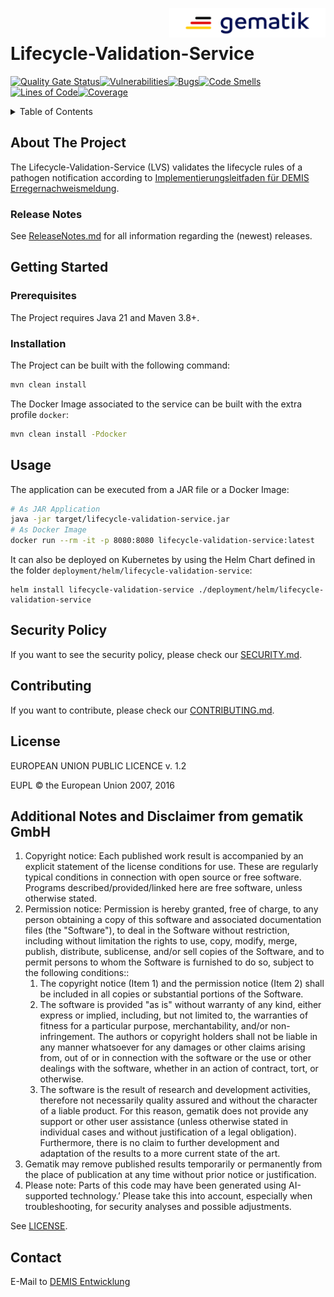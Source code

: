 <img align="right" width="250" height="47" src="media/Gematik_Logo_Flag.png"/> <br/> 

# Lifecycle-Validation-Service

[![Quality Gate Status](https://sonar.prod.ccs.gematik.solutions/api/project_badges/measure?project=de.gematik.demis%3Alifecycle-validation-service&metric=alert_status&token=sqb_599b9780a2f1ee3af06b499e16588d68d506a13c)](https://sonar.prod.ccs.gematik.solutions/dashboard?id=de.gematik.demis%3Alifecycle-validation-service)[![Vulnerabilities](https://sonar.prod.ccs.gematik.solutions/api/project_badges/measure?project=de.gematik.demis%3Alifecycle-validation-service&metric=vulnerabilities&token=sqb_599b9780a2f1ee3af06b499e16588d68d506a13c)](https://sonar.prod.ccs.gematik.solutions/dashboard?id=de.gematik.demis%3Alifecycle-validation-service)[![Bugs](https://sonar.prod.ccs.gematik.solutions/api/project_badges/measure?project=de.gematik.demis%3Alifecycle-validation-service&metric=bugs&token=sqb_599b9780a2f1ee3af06b499e16588d68d506a13c)](https://sonar.prod.ccs.gematik.solutions/dashboard?id=de.gematik.demis%3Alifecycle-validation-service)[![Code Smells](https://sonar.prod.ccs.gematik.solutions/api/project_badges/measure?project=de.gematik.demis%3Alifecycle-validation-service&metric=code_smells&token=sqb_599b9780a2f1ee3af06b499e16588d68d506a13c)](https://sonar.prod.ccs.gematik.solutions/dashboard?id=de.gematik.demis%3Alifecycle-validation-service)[![Lines of Code](https://sonar.prod.ccs.gematik.solutions/api/project_badges/measure?project=de.gematik.demis%3Alifecycle-validation-service&metric=ncloc&token=sqb_599b9780a2f1ee3af06b499e16588d68d506a13c)](https://sonar.prod.ccs.gematik.solutions/dashboard?id=de.gematik.demis%3Alifecycle-validation-service)[![Coverage](https://sonar.prod.ccs.gematik.solutions/api/project_badges/measure?project=de.gematik.demis%3Alifecycle-validation-service&metric=coverage&token=sqb_599b9780a2f1ee3af06b499e16588d68d506a13c)](https://sonar.prod.ccs.gematik.solutions/dashboard?id=de.gematik.demis%3Alifecycle-validation-service)

<details>
  <summary>Table of Contents</summary>
  <ol>
    <li>
      <a href="#about-the-project">About The Project</a>
      <ul>
        <li><a href="#release-notes">Release Notes</a></li>
      </ul>
    </li>
    <li>
      <a href="#getting-started">Getting Started</a>
      <ul>
        <li><a href="#prerequisites">Prerequisites</a></li>
        <li><a href="#installation">Installation</a></li>
      </ul>
    </li>
    <li><a href="#usage">Usage</a>
    </li>
    <li><a href="#contributing">Contributing</a></li>
    <li><a href="#license">License</a></li>
  </ol>
</details>

## About The Project

The Lifecycle-Validation-Service (LVS) validates the lifecycle rules of a pathogen notification according to
[Implementierungsleitfaden für DEMIS Erregernachweismeldung](https://simplifier.net/guide/rki.demis.laboratory/Home/guide-lifecyclemanagement.guide.md?version=current).

### Release Notes

See [ReleaseNotes.md](./ReleaseNotes.md) for all information regarding the (newest) releases.

## Getting Started

### Prerequisites

The Project requires Java 21 and Maven 3.8+.

### Installation

The Project can be built with the following command:

```sh
mvn clean install
```

The Docker Image associated to the service can be built with the extra profile `docker`:

```sh
mvn clean install -Pdocker
```

## Usage

The application can be executed from a JAR file or a Docker Image:

```sh
# As JAR Application
java -jar target/lifecycle-validation-service.jar
# As Docker Image
docker run --rm -it -p 8080:8080 lifecycle-validation-service:latest
```

It can also be deployed on Kubernetes by using the Helm Chart defined in the
folder `deployment/helm/lifecycle-validation-service`:

```ssh
helm install lifecycle-validation-service ./deployment/helm/lifecycle-validation-service
```

## Security Policy

If you want to see the security policy, please check our [SECURITY.md](.github/SECURITY.md).

## Contributing

If you want to contribute, please check our [CONTRIBUTING.md](.github/CONTRIBUTING.md).

## License
EUROPEAN UNION PUBLIC LICENCE v. 1.2

EUPL © the European Union 2007, 2016

## Additional Notes and Disclaimer from gematik GmbH

1. Copyright notice: Each published work result is accompanied by an explicit statement of the license conditions for use. These are regularly typical conditions in connection with open source or free software. Programs described/provided/linked here are free software, unless otherwise stated.
2. Permission notice: Permission is hereby granted, free of charge, to any person obtaining a copy of this software and associated documentation files (the "Software"), to deal in the Software without restriction, including without limitation the rights to use, copy, modify, merge, publish, distribute, sublicense, and/or sell copies of the Software, and to permit persons to whom the Software is furnished to do so, subject to the following conditions::
    1. The copyright notice (Item 1) and the permission notice (Item 2) shall be included in all copies or substantial portions of the Software.
    2. The software is provided "as is" without warranty of any kind, either express or implied, including, but not limited to, the warranties of fitness for a particular purpose, merchantability, and/or non-infringement. The authors or copyright holders shall not be liable in any manner whatsoever for any damages or other claims arising from, out of or in connection with the software or the use or other dealings with the software, whether in an action of contract, tort, or otherwise.
    3. The software is the result of research and development activities, therefore not necessarily quality assured and without the character of a liable product. For this reason, gematik does not provide any support or other user assistance (unless otherwise stated in individual cases and without justification of a legal obligation). Furthermore, there is no claim to further development and adaptation of the results to a more current state of the art.
3. Gematik may remove published results temporarily or permanently from the place of publication at any time without prior notice or justification.
4. Please note: Parts of this code may have been generated using AI-supported technology.’ Please take this into account, especially when troubleshooting, for security analyses and possible adjustments.

See [LICENSE](LICENSE.md).

## Contact

E-Mail to [DEMIS Entwicklung](mailto:demis-entwicklung@gematik.de?subject=[GitHub]%20VLifecycle-Validation-Service)
